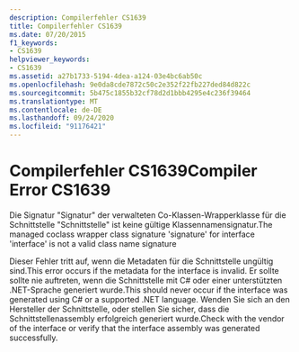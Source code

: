 ```yaml
---
description: Compilerfehler CS1639
title: Compilerfehler CS1639
ms.date: 07/20/2015
f1_keywords:
- CS1639
helpviewer_keywords:
- CS1639
ms.assetid: a27b1733-5194-4dea-a124-03e4bc6ab50c
ms.openlocfilehash: 9e0da8cde7872c50c2e352f22fb227ded84d822c
ms.sourcegitcommit: 5b475c1855b32cf78d2d1bbb4295e4c236f39464
ms.translationtype: MT
ms.contentlocale: de-DE
ms.lasthandoff: 09/24/2020
ms.locfileid: "91176421"
---
```

# <a name="compiler-error-cs1639"></a><span data-ttu-id="a0f5c-103">Compilerfehler CS1639</span><span class="sxs-lookup"><span data-stu-id="a0f5c-103">Compiler Error CS1639</span></span>

<span data-ttu-id="a0f5c-104">Die Signatur "Signatur" der verwalteten Co-Klassen-Wrapperklasse für die Schnittstelle "Schnittstelle" ist keine gültige Klassennamensignatur.</span><span class="sxs-lookup"><span data-stu-id="a0f5c-104">The managed coclass wrapper class signature 'signature' for interface 'interface' is not a valid class name signature</span></span>  
  
 <span data-ttu-id="a0f5c-105">Dieser Fehler tritt auf, wenn die Metadaten für die Schnittstelle ungültig sind.</span><span class="sxs-lookup"><span data-stu-id="a0f5c-105">This error occurs if the metadata for the interface is invalid.</span></span> <span data-ttu-id="a0f5c-106">Er sollte sollte nie auftreten, wenn die Schnittstelle mit C# oder einer unterstützten .NET-Sprache generiert wurde.</span><span class="sxs-lookup"><span data-stu-id="a0f5c-106">This should never occur if the interface was generated using C# or a supported .NET language.</span></span> <span data-ttu-id="a0f5c-107">Wenden Sie sich an den Hersteller der Schnittstelle, oder stellen Sie sicher, dass die Schnittstellenassembly erfolgreich generiert wurde.</span><span class="sxs-lookup"><span data-stu-id="a0f5c-107">Check with the vendor of the interface or verify that the interface assembly was generated successfully.</span></span>
